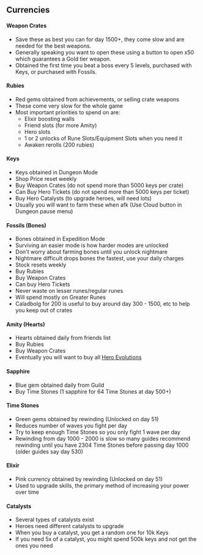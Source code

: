 ## Currencies

#### Weapon Crates

- Save these as best you can for day 1500+, they come slow and are needed for the best weapons.
- Generally speaking you want to open these using a button to open x50 which guarantees a Gold tier weapon.
- Obtained the first time you beat a boss every 5 levels, purchased with Keys, or purchased with Fossils.

#### Rubies

- Red gems obtained from achievements, or selling crate weapons
- These come very slow for the whole game
- Most important priorities to spend on are:
  - Elixir boosting walls
  - Friend slots (for more Amity)
  - Hero slots
  - 1 or 2 unlocks of Rune Slots/Equipment Slots when you need it
  - Awaken rerolls (200 rubies)

#### Keys

- Keys obtained in Dungeon Mode
- Shop Price reset weekly
- Buy Weapon Crates (do not spend more than 5000 keys per crate)
- Can Buy Hero Tickets (do not spend more than 5000 keys per ticket)
- Buy Hero Catalysts (to upgrade heroes, will need lots)
- Usually you will want to farm these when afk (Use Cloud button in Dungeon pause menu)

#### Fossils (Bones)

- Bones obtained in Expedition Mode
- Surviving an easier mode is how harder modes are unlocked
- Don't worry about farming bones until you unlock nightmare
- Nightmare difficult drops bones the fastest, use your daily charges
- Stock resets weekly
- Buy Rubies
- Buy Weapon Crates
- Can buy Hero Tickets
- Never waste on lesser runes/regular runes
- Will spend mostly on Greater Runes
- Caladbolg for 200 is useful to buy around day 300 - 1500, etc to help you keep out of crates

#### Amity (Hearts)

- Hearts obtained daily from friends list
- Buy Rubies
- Buy Weapon Crates
- Eventually you will want to buy all [Hero Evolutions](heroes.md#hero-choices)

#### Sapphire

- Blue gem obtained daily from Guild
- Buy Time Stones (1 sapphire for 64 Time Stones at day 500+)

#### Time Stones

- Green gems obtained by rewinding (Unlocked on day 51)
- Reduces number of waves you fight per day
- Try to keep enough Time Stones so you only fight 1 wave per day
- Rewinding from day 1000 - 2000 is slow so many guides recommend rewinding until you have 2304 Time Stones before passing day 1000 (older guides say day 530)

#### Elixir

- Pink currency obtained by rewinding (Unlocked on day 51)
- Used to upgrade skills, the primary method of increasing your power over time

#### Catalysts

- Several types of catalysts exist
- Heroes need different catalysts to upgrade
- When you buy a catalyst, you get a random one for 10k Keys
- If you need 5x of a catalyst, you might spend 500k keys and not get the ones you need
